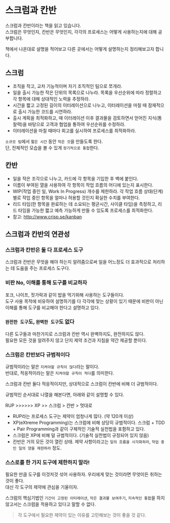 # 스크럼과 칸반

스크럼과 칸반이라는 책을 읽고 있습니다.  
스크럼은 무엇인지, 칸반은 무엇인지, 각각의 프로세스는 어떻게 사용하는지에 대해 공부합니다.

책에서 나온대로 설명을 적어보고 다른 곳에서는 어떻게 설명하는지 정리해보고자 합니다.

## 스크럼

- 조직을 작고, 교차 기능적이며 자기 조직적인 팀으로 쪼개라.
- 일을 출시 가능한 작은 단위의 목록으로 나누라. 목록을 우선순위에 따라 정렬하고 각 항목에 대해 상대적인 노력을 추정하라.
- 시간을 짧고 고정된 길이의 이터레이션으로 나누고, 이터레이션을 마칠 때 잠재적으로 출시 가능한 코드를 시연하라.
- 출시 계획을 최적화하고, 매 이터레이션 이후 결과물을 검토하면서 얻어진 지식(통찰력)을 바탕으로 고객과 협업을 통하여 우선순위를 수정하라.
- 이터레이션을 마칠 때마다 회고를 실시하여 프로세스를 최적화하라.

`소규모 팀`에서 `짧은 시간` 동안 `작은 것`을 만들도록 한다.  
단, 전체적인 모습을 볼 수 있게 `정기적으로 통합`한다.

## 칸반

- 일을 작은 조각으로 나누고, 카드에 각 항목을 기입한 후 벽에 붙인다.
- 이름이 부여된 열을 사용하여 각 항목이 작업 흐름의 어디에 있는지 표시한다.
- WIP(작업 중인 일, Work In Progress) 개수를 제한하라. 각 작업 흐름 상태(단계)별로 작업 중인 항목을 얼마나 허용할 것인지 확실한 수치를 부여한다.
- 리드 타임(한 항목을 완료하는 데 소요되는 평균시간, 사이클 타임)을 측정하고, 리드 타임을 가능한 짧고 예측 가능하게 만들 수 있도록 프로세스를 최적화한다.
- 참고: http://www.crisp.se/kanban

## 스크럼과 칸반의 연관성

### 스크럼과 칸반은 둘 다 프로세스 도구

스크럼과 칸반은 무엇을 해야 하는지 알려줌으로써 일을 어느정도 더 효과적으로 처리하는 데 도움을 주는 프로세스 도구다.

### 비판 No, 이해를 통해 도구를 비교하자

포크, 나이프, 젓가락과 같이 밥을 먹기위해 사용하는 도구들이다.  
도구 사용 목적에 비유하여 설명하기를 다 각각에 맞는 상황이 있기 때문에 비판이 아닌 이해를 통해 도구를 비교해야 한다고 설명하고 있다.

### `완전한 도구`도, `완벽한 도구`도 없다

다른 도구들과 마찬가지로 스크럼과 칸반 역시 완벽하지도, 완전하지도 않다.  
필요한 모든 것을 알려주지 않고 단지 제약 조건과 지침을 약간 제공할 뿐이다.

### 스크럼은 칸반보다 규범적이다

규범적이라는 말은 `지켜야할 규칙이 많다`라는 말이다.  
반대로, 적응적이라는 말은 `지켜야할 규칙이 적다`를 의미한다.

스크럼과 칸반 둘다 적응적이지만, 상대적으로 스크럼이 칸반에 비해 더 규범적이다.

규범적인 순서대로 나열을 해본다면, 아래와 같이 설명할 수 있다.

RUP >>>>>> XP >> 스크럼 > 칸반 > 멋대로

- RUP라는 프로세스 도구는 제약이 엄청나게 많다. (약 120개 이상)
- XP(eXtreme Programming)는 스크럼에 비해 상당히 규범적이다. 스크럼 + TDD + Pair Programming과 같이 구체적인 기술적 실천법을 포함하고 있다.
- 스크럼은 XP에 비해 덜 규범적이다. (기술적 실천법이 규정되어 있지 않음)
- 칸반은 거의 모든 것이 열린 상태. 제약 사항이라고는 `일의 흐름을 시각화하라`, `작업 중인 일의 양을 제한하라` 정도.

### 스스로를 한 가지 도구에 제한하지 말라!

필요한 만큼 도구를 이것저것 섞어 사용하자. 우리에게 맞는 것이라면 무엇이든 취하는 것이 좋다.  
대신 각 도구의 제약에 관심을 기울이자.

스크럼의 핵심기법인 `기간이 고정된 이터레이션`, `작은 결과물 보여주기`, `지속적인 통합`을 하지 않고서는 
스크럼을 적용하고 있다고 말할 수 없다.

> 각 도구에서 필요한 제약이 있는 이유를 고민해보는 것이 좋을 것 같다.
